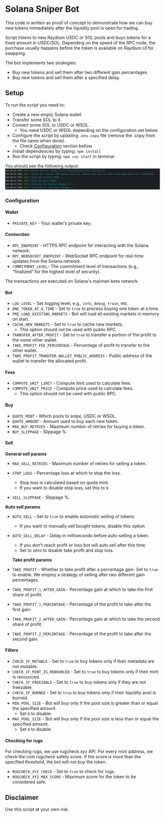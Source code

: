 # Solana Sniper Bot

This code is written as proof of concept to demonstrate how we can buy new tokens immediately after the liquidity pool is open for trading.

Script listens to new Raydium USDC or SOL pools and buys tokens for a fixed amount in USDC/SOL. Depending on the speed of the RPC node, the purchase usually happens before the token is available on Raydium UI for swapping.

The bot implements two strategies:

- Buy new tokens and sell them after two different gain percentages.
- Buy new tokens and sell them after a specified delay.

## Setup

To run the script you need to:

- Create a new empty Solana wallet
- Transfer some SOL to it.
- Convert some SOL to USDC or WSOL.
  - You need USDC or WSOL depending on the configuration set below.
- Configure the script by updating `.env.copy` file (remove the .copy from the file name when done).
  - Check [Configuration](#configuration) section bellow
- Install dependencies by typing: `npm install`
- Run the script by typing: `npm run start` in terminal

You should see the following output:
![output](readme/output.png)

### Configuration

#### Wallet

- `PRIVATE_KEY` - Your wallet's private key.

#### Connection

- `RPC_ENDPOINT` - HTTPS RPC endpoint for interacting with the Solana network.
- `RPC_WEBSOCKET_ENDPOINT` - WebSocket RPC endpoint for real-time updates from the Solana network.
- `COMMITMENT_LEVEL`- The commitment level of transactions (e.g., "finalized" for the highest level of security).

The transactions are executed on Solana's mainnet-beta network.

#### Bot

- `LOG_LEVEL` - Set logging level, e.g., `info`, `debug`, `trace`, etc.
- `ONE_TOKEN_AT_A_TIME` - Set to `true` to process buying one token at a time.
- `PRE_LOAD_EXISTING_MARKETS` - Bot will load all existing markets in memory on start.
- `CACHE_NEW_MARKETS` - Set to `true` to cache new markets.
  - This option should not be used with public RPC.
- `TRANSFER_AFTER_PROFIT` - Set to `true` to transfer a portion of the profit to the some other wallet.
- `TAKE_PROFIT_FEE_PERCENTAGE` - Percentage of profit to transfer to the other wallet.
- `TAKE_PROFIT_TRANSFER_WALLET_PUBLIC_ADDRESS` - Public address of the wallet to transfer the allocated profit.

#### Fees

- `COMPUTE_UNIT_LIMIT` - Compute limit used to calculate fees.
- `COMPUTE_UNIT_PRICE` - Compute price used to calculate fees.
  - This option should not be used with public RPC.

#### Buy

- `QUOTE_MINT` - Which pools to snipe, USDC or WSOL.
- `QUOTE_AMOUNT` - Amount used to buy each new token.
- `MAX_BUY_RETRIES` - Maximum number of retries for buying a token.
- `BUY_SLIPPAGE` - Slippage %

#### Sell

**General sell params**

- `MAX_SELL_RETRIES` - Maximum number of retries for selling a token.
- `STOP_LOSS` - Percentage loss at which to stop the loss.

  - Stop loss is calculated based on quote mint.
  - If you want to disable stop loss, set this to `0`.

- `SELL_SLIPPAGE` - Slippage %.

**Auto sell params**

- `AUTO_SELL` - Set to `true` to enable automatic selling of tokens.
  - If you want to manually sell bought tokens, disable this option.
- `AUTO_SELL_DELAY` - Delay in milliseconds before auto-selling a token.

  - If you don't reach profit or loss bot will auto sell after this time.
  - Set to zero to disable take profit and stop loss.

  **Take profit params**

- `TAKE_PROFIT` - Whether to take profit after a percentage gain. Set to `true` to enable. We employ a strategy of selling after two different gain percentages.
- `TAKE_PROFIT_1_AFTER_GAIN` - Percentage gain at which to take the first share of profit.
- `TAKE_PROFIT_1_PERCENTAGE` - Percentage of the profit to take after the first gain.
- `TAKE_PROFIT_2_AFTER_GAIN` - Percentage gain at which to take the second share of profit.
- `TAKE_PROFIT_2_PERCENTAGE` - Percentage of the profit to take after the second gain.

#### Filters

- `CHECK_IF_MUTABLE` - Set to `true` to buy tokens only if their metadata are not mutable.
- `CHECK_IF_MINT_IS_RENOUNCED` - Set to `true` to buy tokens only if their mint is renounced.
- `CHECK_IF_FREEZABLE` - Set to `true` to buy tokens only if they are not freezable.
- `CHECK_IF_BURNED` - Set to `true` to buy tokens only if their liquidity pool is burned.
- `MIN_POOL_SIZE` - Bot will buy only if the pool size is greater than or equal the specified amount.
  - Set `0` to disable.
- `MAX_POOL_SIZE` - Bot will buy only if the pool size is less than or equal the specified amount.
  - Set `0` to disable.

#### Checking for rugs

For checking rugs, we use rugcheck.xyz API. For every mint address, we check the coin rugcheck safety score. If the score is more than the specified threshold, the bot will not buy the token.

- `RUGCHECK_XYZ_CHECK` - Set to `true` to check for rugs.
- `RUGCHECK_XYZ_MAX_SCORE` - Maximum score for the token to be considered safe.

## Disclaimer

Use this script at your own risk.
